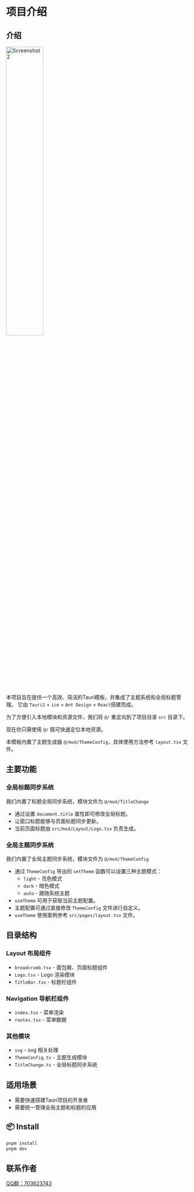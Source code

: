 # 项目介绍

## 介绍
 <img src="[https://github.com/user-attachments/assets/d5b06548-9aed-4219-832c-8f3c80ddcedd](https://github.com/user-attachments/assets/d5b06548-9aed-4219-832c-8f3c80ddcedd)" alt="Screenshot 2" width="45%">
 
本项目旨在提供一个高效、简洁的Tauri模板，并集成了主题系统和全局标题管理。
它由 `Tauri2` + `ice` + `Ant Design` + `React`搭建而成。

为了方便引入本地模块和资源文件，我们将 `@/` 重定向到了项目目录 `src` 目录下。

现在你只需使用 `@/` 既可快速定位本地资源。

本模板内置了主题生成器 `@/mod/ThemeConfig`，具体使用方法参考 `layout.tsx` 文件。

## 主要功能

### 全局标题同步系统

我们内置了标题全局同步系统，模块文件为 `@/mod/TitleChange`

- 通过设置 `document.title` 属性即可修改全局标题。
- 让窗口标题能够与页面标题同步更新。
- 当前页面标题由 `src/mod/Layout/Logo.tsx` 负责生成。

### 全局主题同步系统

我们内置了全局主题同步系统，模块文件为 `@/mod/ThemeConfig`

- 通过 `ThemeConfig` 导出的 `setTheme` 函数可以设置三种主题模式：
  - `light` - 亮色模式
  - `dark` - 暗色模式
  - `auto` - 跟随系统主题
- `useTheme` 可用于获取当前主题配置。
- 主题配置可通过直接修改 `ThemeConfig` 文件进行自定义。
- `useTheme` 使用案例参考 `src/pages/layout.tsx` 文件。

## 目录结构

### Layout 布局组件

- `breadcrumb.tsx` - 面包屑、页面标题组件
- `Logo.tsx` - Logo 渲染模块
- `TitleBar.tsx` - 标题栏组件

### Navigation 导航栏组件

- `index.tsx` - 菜单渲染
- `routes.tsx` - 菜单数据

### 其他模块

- `svg` - svg 相关处理
- `ThemeConfig.ts` - 主题生成模块
- `TitleChange.ts` - 全局标题同步系统

## 适用场景

- 需要快速搭建Tauri项目的开发者
- 需要统一管理全局主题和标题的应用

## 📦 Install
```bash
pnpm install
pnpm dev
```

## 联系作者

[QQ群：703623743](https://qm.qq.com/q/9CDFgSJn2M)
